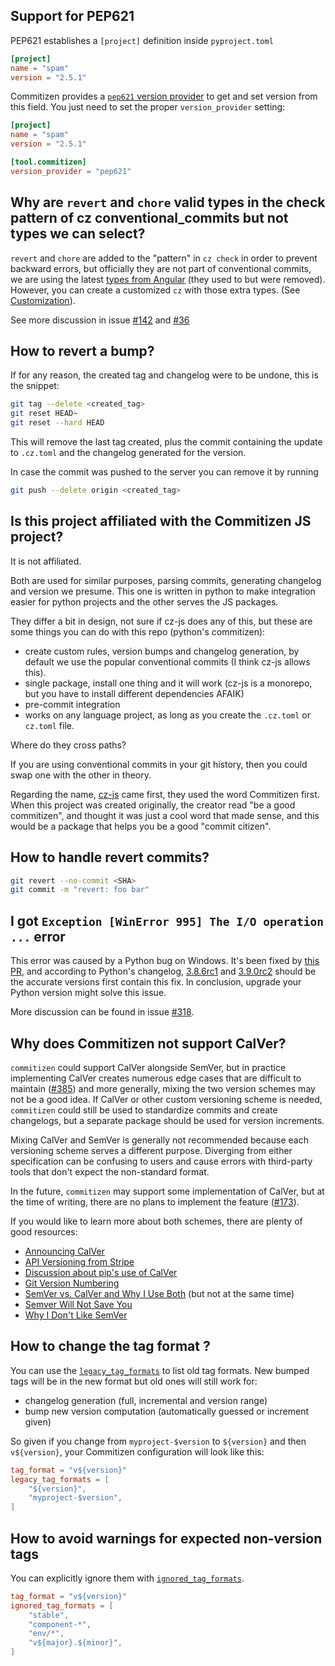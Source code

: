 ## Support for PEP621

PEP621 establishes a `[project]` definition inside `pyproject.toml`

```toml
[project]
name = "spam"
version = "2.5.1"
```

Commitizen provides a [`pep621` version provider](config.md#version-providers) to get and set version from this field.
You just need to set the proper `version_provider` setting:

```toml
[project]
name = "spam"
version = "2.5.1"

[tool.commitizen]
version_provider = "pep621"
```

## Why are `revert` and `chore` valid types in the check pattern of cz conventional_commits but not types we can select?

`revert` and `chore` are added to the "pattern" in `cz check` in order to prevent backward errors, but officially they are not part of conventional commits, we are using the latest [types from Angular](https://github.com/angular/angular/blob/22b96b9/CONTRIBUTING.md#type) (they used to but were removed).
However, you can create a customized `cz` with those extra types. (See [Customization](customization.md)).

See more discussion in issue [#142](https://github.com/commitizen-tools/commitizen/issues/142) and [#36](https://github.com/commitizen-tools/commitizen/issues/36)

## How to revert a bump?

If for any reason, the created tag and changelog were to be undone, this is the snippet:

```sh
git tag --delete <created_tag>
git reset HEAD~
git reset --hard HEAD
```

This will remove the last tag created, plus the commit containing the update to `.cz.toml` and the changelog generated for the version.

In case the commit was pushed to the server you can remove it by running

```sh
git push --delete origin <created_tag>
```

## Is this project affiliated with the Commitizen JS project?

It is not affiliated.

Both are used for similar purposes, parsing commits, generating changelog and version we presume.
This one is written in python to make integration easier for python projects and the other serves the JS packages.

They differ a bit in design, not sure if cz-js does any of this, but these are some things you can do with this repo (python's commitizen):

- create custom rules, version bumps and changelog generation, by default we use the popular conventional commits (I think cz-js allows this).
- single package, install one thing and it will work (cz-js is a monorepo, but you have to install different dependencies AFAIK)
- pre-commit integration
- works on any language project, as long as you create the `.cz.toml` or `cz.toml` file.

Where do they cross paths?

If you are using conventional commits in your git history, then you could swap one with the other in theory.

Regarding the name, [cz-js][cz-js] came first, they used the word Commitizen first. When this project was created originally, the creator read "be a good commitizen", and thought it was just a cool word that made sense, and this would be a package that helps you be a good "commit citizen".

[cz-js]: https://github.com/commitizen/cz-cli

## How to handle revert commits?

```sh
git revert --no-commit <SHA>
git commit -m "revert: foo bar"
```

## I got `Exception [WinError 995] The I/O operation ...` error

This error was caused by a Python bug on Windows. It's been fixed by [this PR](https://github.com/python/cpython/pull/22017), and according to Python's changelog, [3.8.6rc1](https://docs.python.org/3.8/whatsnew/changelog.html#python-3-8-6-release-candidate-1) and [3.9.0rc2](https://docs.python.org/3.9/whatsnew/changelog.html#python-3-9-0-release-candidate-2) should be the accurate versions first contain this fix. In conclusion, upgrade your Python version might solve this issue.

More discussion can be found in issue [#318](https://github.com/commitizen-tools/commitizen/issues/318).

## Why does Commitizen not support CalVer?

`commitizen` could support CalVer alongside SemVer, but in practice implementing CalVer
creates numerous edge cases that are difficult to maintain ([#385]) and more generally,
mixing the two version schemes may not be a good idea. If CalVer or other custom
versioning scheme is needed, `commitizen` could still be used to standardize commits
and create changelogs, but a separate package should be used for version increments.

Mixing CalVer and SemVer is generally not recommended because each versioning scheme
serves a different purpose. Diverging from either specification can be confusing to
users and cause errors with third-party tools that don't expect the non-standard format.

In the future, `commitizen` may support some implementation of CalVer, but at the time
of writing, there are no plans to implement the feature ([#173]).

If you would like to learn more about both schemes, there are plenty of good resources:

- [Announcing CalVer](https://sedimental.org/calver.html)
- [API Versioning from Stripe](https://stripe.com/blog/api-versioning)
- [Discussion about pip's use of CalVer](https://github.com/pypa/pip/issues/5645#issuecomment-407192448)
- [Git Version Numbering](https://code.erpenbeck.io/git/2021/12/16/git-version-numbering/)
- [SemVer vs. CalVer and Why I Use Both](https://mikestaszel.com/2021/04/03/semver-vs-calver-and-why-i-use-both/) (but not at the same time)
- [Semver Will Not Save You](https://hynek.me/articles/semver-will-not-save-you/)
- [Why I Don't Like SemVer](https://snarky.ca/why-i-dont-like-semver/)

[#173]: https://github.com/commitizen-tools/commitizen/issues/173
[#385]: https://github.com/commitizen-tools/commitizen/pull/385

## How to change the tag format ?

You can use the [`legacy_tag_formats`](config.md#legacy_tag_formats) to list old tag formats.
New bumped tags will be in the new format but old ones will still work for:
- changelog generation (full, incremental and version range)
- bump new version computation (automatically guessed or increment given)


So given if you change from `myproject-$version` to `${version}` and then `v${version}`,
your Commitizen configuration will look like this:

```toml
tag_format = "v${version}"
legacy_tag_formats = [
    "${version}",
    "myproject-$version",
]
```

## How to avoid warnings for expected non-version tags

You can explicitly ignore them with [`ignored_tag_formats`](config.md#ignored_tag_formats).

```toml
tag_format = "v${version}"
ignored_tag_formats = [
    "stable",
    "component-*",
    "env/*",
    "v${major}.${minor}",
]
```
